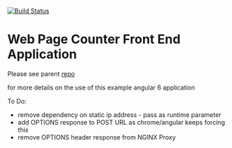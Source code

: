 [![Build Status](https://travis-ci.org/allthingsclowd/wep_page_counter_front-end.svg?branch=master)](https://travis-ci.org/allthingsclowd/wep_page_counter_front-end)

# Web Page Counter Front End Application

Please see parent [repo](https://github.com/allthingsclowd/web_page_counter)

for more details on the use of this example angular 6 application

To Do:

* remove dependency on static ip address - pass as runtime parameter
* add OPTIONS response to POST URL as chrome/angular keeps forcing this
* remove OPTIONS header response from NGINX Proxy